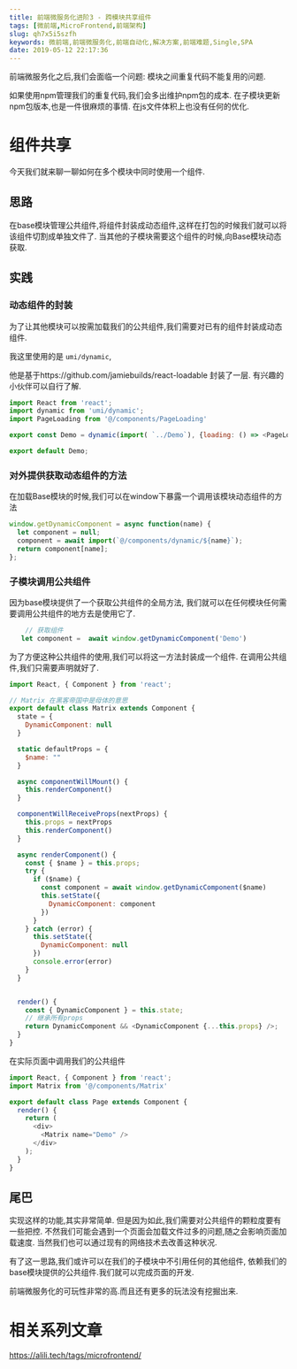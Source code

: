 ```yaml
---
title: 前端微服务化进阶3 - 跨模块共享组件
tags: [微前端,MicroFrontend,前端架构]
slug: qh7x5i5szfh
keywords: 微前端,前端微服务化,前端自动化,解决方案,前端难题,Single,SPA
date: 2019-05-12 22:17:36
---
```

前端微服务化之后,我们会面临一个问题: 模块之间重复代码不能复用的问题.

如果使用npm管理我们的重复代码,我们会多出维护npm包的成本.
在子模块更新npm包版本,也是一件很麻烦的事情.
在js文件体积上也没有任何的优化.


# 组件共享
今天我们就来聊一聊如何在多个模块中同时使用一个组件.



## 思路
在base模块管理公共组件,将组件封装成动态组件,这样在打包的时候我们就可以将该组件切割成单独文件了.
当其他的子模块需要这个组件的时候,向Base模块动态获取.


## 实践

### 动态组件的封装

为了让其他模块可以按需加载我们的公共组件,我们需要对已有的组件封装成动态组件.

我这里使用的是 `umi/dynamic`,

他是基于https://github.com/jamiebuilds/react-loadable 封装了一层.
有兴趣的小伙伴可以自行了解.

```js
import React from 'react';
import dynamic from 'umi/dynamic';
import PageLoading from '@/components/PageLoading'

export const Demo = dynamic(import( `../Demo`), {loading: () => <PageLoading />})

export default Demo;
```

### 对外提供获取动态组件的方法
在加载Base模块的时候,我们可以在window下暴露一个调用该模块动态组件的方法

```js
window.getDynamicComponent = async function(name) {
  let component = null;
  component = await import(`@/components/dynamic/${name}`);
  return component[name];
};
```


### 子模块调用公共组件
因为base模块提供了一个获取公共组件的全局方法,
我们就可以在任何模块任何需要调用公共组件的地方去是使用它了.

```js
    // 获取组件
   let component =  await window.getDynamicComponent('Demo')
```

为了方便这种公共组件的使用,我们可以将这一方法封装成一个组件.
在调用公共组件,我们只需要声明就好了.



```js
import React, { Component } from 'react';

// Matrix 在黑客帝国中是母体的意思
export default class Matrix extends Component {
  state = {
    DynamicComponent: null
  }

  static defaultProps = {
    $name: ""
  }

  async componentWillMount() {
    this.renderComponent()
  }

  componentWillReceiveProps(nextProps) {
    this.props = nextProps
    this.renderComponent()
  }

  async renderComponent() {
    const { $name } = this.props;
    try {
      if ($name) {
        const component = await window.getDynamicComponent($name)
        this.setState({
          DynamicComponent: component
        })
      }
    } catch (error) {
      this.setState({
        DynamicComponent: null
      })
      console.error(error)
    }
  }


  render() {
    const { DynamicComponent } = this.state;
    // 继承所有props
    return DynamicComponent && <DynamicComponent {...this.props} />;
  }
}

```

在实际页面中调用我们的公共组件

```js
import React, { Component } from 'react';
import Matrix from '@/components/Matrix'

export default class Page extends Component {
  render() {
    return (
      <div>
        <Matrix name="Demo" />
      </div>
    );
  }
}

```



## 尾巴
实现这样的功能,其实非常简单. 
但是因为如此,我们需要对公共组件的颗粒度要有一些把控.
不然我们可能会遇到一个页面会加载文件过多的问题,随之会影响页面加载速度.
当然我们也可以通过现有的网络技术去改善这种状况.

有了这一思路,我们或许可以在我们的子模块中不引用任何的其他组件,
依赖我们的base模块提供的公共组件.我们就可以完成页面的开发.

前端微服务化的可玩性非常的高.而且还有更多的玩法没有挖掘出来.











# 相关系列文章

https://alili.tech/tags/microfrontend/
